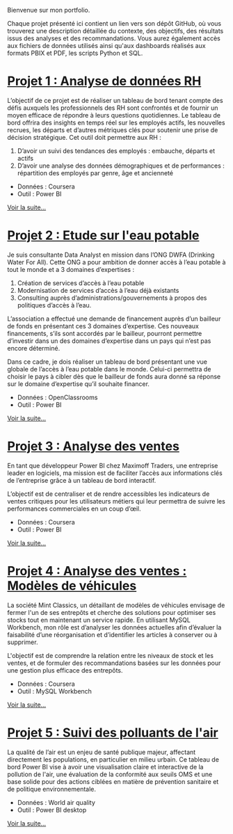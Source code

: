 Bienvenue sur mon portfolio.

Chaque projet présenté ici contient un lien vers son dépôt GitHub, où vous trouverez une description détaillée du contexte, des objectifs, des résultats issus des analyses et des recommandations. Vous aurez également accès aux fichiers de données utilisés ainsi qu'aux dashboards réalisés aux formats PBIX et PDF, les scripts Python et SQL. 


# [Projet 1 : Analyse de données RH](https://hines98.github.io/Analyse_donnees_RH_PBI/)
L’objectif de ce projet est de réaliser un tableau de bord tenant compte des défis auxquels les professionnels des RH sont confrontés et de fournir un moyen efficace de répondre à leurs questions quotidiennes. Le tableau de bord offrira des insights en temps réel sur les employés actifs, les nouvelles recrues, les départs et d’autres métriques clés pour soutenir une prise de décision stratégique. Cet outil doit permettre aux RH :
1. D’avoir un suivi des tendances des employés : embauche, départs et actifs
2. D’avoir une analyse des données démographiques et de performances : répartition des employés par genre, âge et ancienneté
- Données : Coursera
- Outil : Power BI
  
[Voir la suite...](https://hines98.github.io/Analyse_donnees_RH_PBI/)


# [Projet 2 : Etude sur l'eau potable](https://hines98.github.io/Etude_sur_eau_potable_PBI/)
Je suis consultante Data Analyst en mission dans l’ONG DWFA (Drinking Water For All). Cette ONG a pour ambition de donner accès à l’eau potable à tout le monde et a 3 domaines d’expertises :
1. Création de services d’accès à l’eau potable
2. Modernisation de services d’accès à l’eau déjà existants
3. Consulting auprès d’administrations/gouvernements à propos des politiques d’accès à l’eau.

L’association a effectué une demande de financement auprès d’un bailleur de fonds en présentant ces 3 domaines d’expertise. Ces nouveaux financements, s’ils sont accordés par le bailleur, pourront permettre d’investir dans un des domaines d’expertise dans un pays qui n’est pas encore déterminé.

Dans ce cadre, je dois réaliser un tableau de bord présentant une vue globale de l’accès à l’eau potable dans le monde. Celui-ci permettra de choisir le pays à cibler dès que le bailleur de fonds aura donné sa réponse sur le domaine d’expertise qu’il souhaite financer.
- Données : OpenClassrooms
- Outil : Power BI
  
[Voir la suite...](https://hines98.github.io/Etude_sur_eau_potable_PBI/)



# [Projet 3 : Analyse des ventes](https://hines98.github.io/Rapport_ventes_PBI/)
En tant que développeur Power BI chez Maximoff Traders, une entreprise leader en logiciels, ma mission est de faciliter l’accès aux informations clés de l’entreprise grâce à un tableau de bord interactif. 

L’objectif est de centraliser et de rendre accessibles les indicateurs de ventes critiques pour les utilisateurs métiers qui leur permettra de suivre les performances commerciales en un coup d’œil.
- Données : Coursera
- Outil : Power BI

[Voir la suite...](https://hines98.github.io/Rapport_ventes_PBI/)


# [Projet 4 : Analyse des ventes : Modèles de véhicules ](https://hines98.github.io/Analyse_stocks_vehicules_SQL/)
La société Mint Classics, un détaillant de modèles de véhicules envisage de fermer l'un de ses entrepôts et cherche des solutions pour optimiser ses stocks tout en maintenant un service rapide. En utilisant MySQL Workbench, mon rôle est d’analyser les données actuelles afin d’évaluer la faisabilité d’une réorganisation et d’identifier les articles à conserver ou à supprimer. 

L'objectif est de comprendre la relation entre les niveaux de stock et les ventes, et de formuler des recommandations basées sur les données pour une gestion plus efficace des entrepôts.
- Données : Coursera
- Outil : MySQL Workbench

[Voir la suite...](https://hines98.github.io/Analyse_stocks_vehicules_SQL/)


# [Projet 5 : Suivi des polluants de l'air ](https://hines98.github.io/Suivi_des_polluants_air_PBI/)
La qualité de l’air est un enjeu de santé publique majeur, affectant directement les populations, en particulier en milieu urbain. Ce tableau de bord Power BI vise à avoir une visualisation claire et interactive de la pollution de l'air, une évaluation de la conformité aux seuils OMS et une base solide pour des actions ciblées en matière de prévention sanitaire et de politique environnementale.

- Données : World air quality
- Outil : Power BI desktop

[Voir la suite...](https://hines98.github.io/Suivi_des_polluants_air_PBI/)



